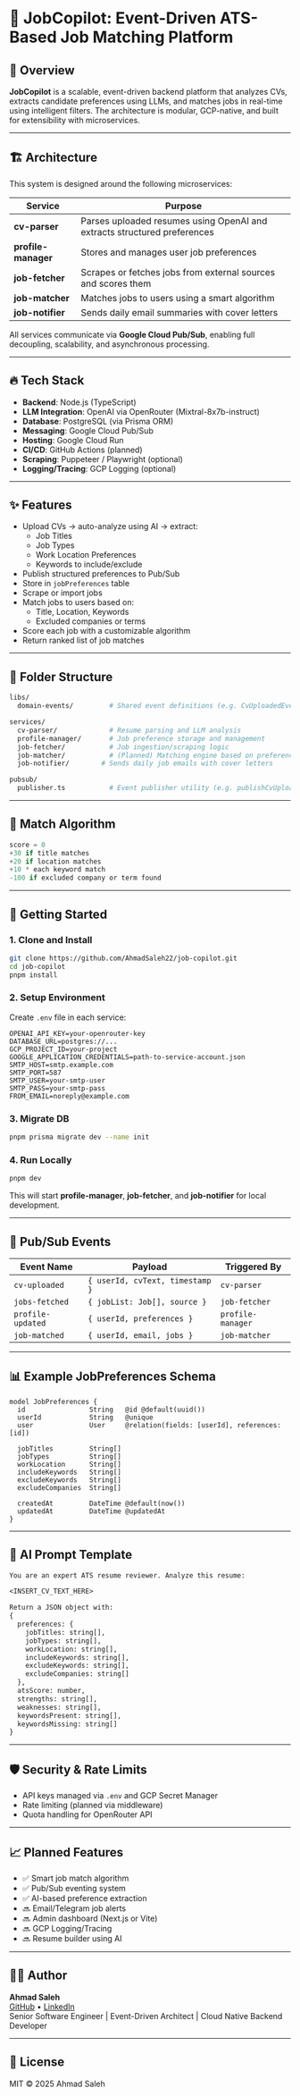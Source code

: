 # 🧠 JobCopilot: Event-Driven ATS-Based Job Matching Platform

## 📌 Overview

**JobCopilot** is a scalable, event-driven backend platform that analyzes CVs, extracts candidate preferences using LLMs, and matches jobs in real-time using intelligent filters. The architecture is modular, GCP-native, and built for extensibility with microservices.

---

## 🏗️ Architecture

This system is designed around the following microservices:

| Service           | Purpose                                                                 |
|------------------|-------------------------------------------------------------------------|
| **cv-parser**     | Parses uploaded resumes using OpenAI and extracts structured preferences |
| **profile-manager** | Stores and manages user job preferences                                |
| **job-fetcher**    | Scrapes or fetches jobs from external sources and scores them           |
| **job-matcher**    | Matches jobs to users using a smart algorithm                           |
| **job-notifier**    | Sends daily email summaries with cover letters |

All services communicate via **Google Cloud Pub/Sub**, enabling full decoupling, scalability, and asynchronous processing.

---

## 🔥 Tech Stack

- **Backend**: Node.js (TypeScript)
- **LLM Integration**: OpenAI via OpenRouter (Mixtral-8x7b-instruct)
- **Database**: PostgreSQL (via Prisma ORM)
- **Messaging**: Google Cloud Pub/Sub
- **Hosting**: Google Cloud Run
- **CI/CD**: GitHub Actions (planned)
- **Scraping**: Puppeteer / Playwright (optional)
- **Logging/Tracing**: GCP Logging (optional)

---

## ✨ Features

- Upload CVs → auto-analyze using AI → extract:
  - Job Titles
  - Job Types
  - Work Location Preferences
  - Keywords to include/exclude
- Publish structured preferences to Pub/Sub
- Store in `jobPreferences` table
- Scrape or import jobs
- Match jobs to users based on:
  - Title, Location, Keywords
  - Excluded companies or terms
- Score each job with a customizable algorithm
- Return ranked list of job matches

---

## 📂 Folder Structure

```bash
libs/
  domain-events/         # Shared event definitions (e.g. CvUploadedEvent)

services/
  cv-parser/             # Resume parsing and LLM analysis
  profile-manager/       # Job preference storage and management
  job-fetcher/           # Job ingestion/scraping logic
  job-matcher/           # (Planned) Matching engine based on preferences
  job-notifier/        # Sends daily job emails with cover letters

pubsub/
  publisher.ts           # Event publisher utility (e.g. publishCvUploaded)
```

---

## 🧪 Match Algorithm

```ts
score = 0
+30 if title matches
+20 if location matches
+10 * each keyword match
-100 if excluded company or term found
```

---

## 🚀 Getting Started

### 1. Clone and Install

```bash
git clone https://github.com/AhmadSaleh22/job-copilot.git
cd job-copilot
pnpm install
```

### 2. Setup Environment

Create `.env` file in each service:

```env
OPENAI_API_KEY=your-openrouter-key
DATABASE_URL=postgres://...
GCP_PROJECT_ID=your-project
GOOGLE_APPLICATION_CREDENTIALS=path-to-service-account.json
SMTP_HOST=smtp.example.com
SMTP_PORT=587
SMTP_USER=your-smtp-user
SMTP_PASS=your-smtp-pass
FROM_EMAIL=noreply@example.com
```

### 3. Migrate DB

```bash
pnpm prisma migrate dev --name init
```

### 4. Run Locally

```bash
pnpm dev
```
This will start **profile-manager**, **job-fetcher**, and **job-notifier** for local development.

---

## 📡 Pub/Sub Events

| Event Name     | Payload                             | Triggered By |
|----------------|-------------------------------------|--------------|
| `cv-uploaded`  | `{ userId, cvText, timestamp }`     | `cv-parser`  |
| `jobs-fetched` | `{ jobList: Job[], source }`        | `job-fetcher` |
| `profile-updated` | `{ userId, preferences }`        | `profile-manager` |
| `job-matched` | `{ userId, email, jobs }`         | `job-matcher` |

---

## 📊 Example JobPreferences Schema

```prisma
model JobPreferences {
  id                String   @id @default(uuid())
  userId            String   @unique
  user              User     @relation(fields: [userId], references: [id])

  jobTitles         String[]
  jobTypes          String[]
  workLocation      String[]
  includeKeywords   String[]
  excludeKeywords   String[]
  excludeCompanies  String[]

  createdAt         DateTime @default(now())
  updatedAt         DateTime @updatedAt
}
```

---

## 🧠 AI Prompt Template

```txt
You are an expert ATS resume reviewer. Analyze this resume:

<INSERT_CV_TEXT_HERE>

Return a JSON object with:
{
  preferences: {
    jobTitles: string[],
    jobTypes: string[],
    workLocation: string[],
    includeKeywords: string[],
    excludeKeywords: string[],
    excludeCompanies: string[]
  },
  atsScore: number,
  strengths: string[],
  weaknesses: string[],
  keywordsPresent: string[],
  keywordsMissing: string[]
}
```

---

## 🛡 Security & Rate Limits

- API keys managed via `.env` and GCP Secret Manager
- Rate limiting (planned via middleware)
- Quota handling for OpenRouter API

---

## 📈 Planned Features

- ✅ Smart job match algorithm
- ✅ Pub/Sub eventing system
- ✅ AI-based preference extraction
- 🔜 Email/Telegram job alerts
- 🔜 Admin dashboard (Next.js or Vite)
- 🔜 GCP Logging/Tracing
- 🔜 Resume builder using AI

---

## 👨‍💻 Author

**Ahmad Saleh**  
[GitHub](https://github.com/AhmadSaleh22) • [LinkedIn](https://www.linkedin.com/in/ahmadnsaleh/)  
Senior Software Engineer | Event-Driven Architect | Cloud Native Backend Developer

---

## 📝 License

MIT © 2025 Ahmad Saleh
